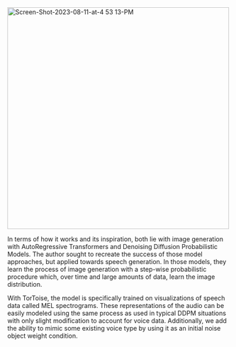

<img width="500" alt="Screen-Shot-2023-08-11-at-4 53 13-PM" src="https://github.com/MandilKarki/Numinous-research/assets/71919875/088d99c9-8705-4483-acc5-04c010235bb8">


In terms of how it works and its inspiration, both lie with image generation with AutoRegressive Transformers and Denoising Diffusion Probabilistic Models. The author sought to recreate the success of those model approaches, but applied towards speech generation. In those models, they learn the process of image generation with a step-wise probabilistic procedure which, over time and large amounts of data, learn the image distribution.

With TorToise, the model is specifically trained on visualizations of speech data called MEL spectrograms. These representations of the audio can be easily modeled using the same process as used in typical DDPM situations with only slight modification to account for voice data. Additionally, we add the ability to mimic some existing voice type by using it as an initial noise object weight condition. 

